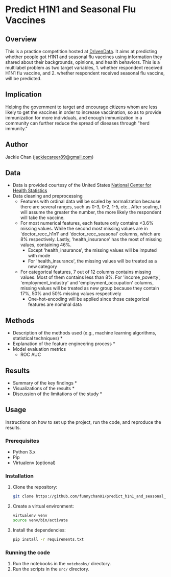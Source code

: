 # Predict H1N1 and Seasonal Flu Vaccines

## Overview

This is a practice competition hosted at [DrivenData](https://www.drivendata.org/competitions/66/flu-shot-learning/). It aims at predicting whether people got H1N1 and seasonal flu vaccines using information they shared about their backgrounds, opinions, and health behaviors. This is a multilabel problem as two target variables, 1. whether respondent received H1N1 flu vaccine, and 2. whether respondent received seasonal flu vaccine, will be predicted.

## Implication

Helping the government to target and encourage citizens whom are less likely to get the vaccines in order to increase vaccination, so as to provide immunization for more individuals, and enough immunization in a community can further reduce the spread of diseases through "herd immunity."

## Author

Jackie Chan (jackiecareer89@gmail.com)


## Data

*   Data is provided courtesy of the United States [National Center for Health Statistics](https://www.cdc.gov/nchs/index.html?CDC_AA_refVal=https%3A%2F%2Fwww.cdc.gov%2Fnchs%2Findex.htm)
*   Data cleaning and preprocessing
    * Features with ordinal data will be scaled by normalization because there are several ranges, such as 0-3, 0-2, 1-5, etc.. After scaling, I will assume the greater the number, the more likely the respondent will take the vaccine.
    *  For most numerical features, each feature only contains <3.6% missing values. While the second most missing values are in 'doctor_recc_h1n1' and 'doctor_recc_seasonal' columns, which are 8% respectively. Lastly, 'health_insurance' has the most of missing values, containing 46%.
        * Except 'health_insurance', the missing values will be imputed with mode
        * For 'health_insurance', the missing values will be treated as a new category
    * For categorical features, 7 out of 12 columns contains missing values. Most of them contains less than 8%. For 'income_poverty', 'employment_industry' and 'employment_occupation' columns, missing values will be treated as new group because they contain 17%, 50% and 50% missing values respectively
        * One-hot-encoding will be applied since those categorical features are nominal data


## Methods

*   Description of the methods used (e.g., machine learning algorithms, statistical techniques)
    * 
*   Explanation of the feature engineering process
    * 
*   Model evaluation metrics
    * ROC AUC

## Results

*   Summary of the key findings
    * 
*   Visualizations of the results
    * 
*   Discussion of the limitations of the study
    * 

## Usage

Instructions on how to set up the project, run the code, and reproduce the results.

### Prerequisites

*   Python 3.x
*   Pip
*   Virtualenv (optional)

### Installation

1.  Clone the repository:

    ```bash
    git clone https://github.com/funnychan01/predict_h1n1_and_seasonal_flu_vaccines
    ```

2.  Create a virtual environment:

    ```bash
    virtualenv venv
    source venv/bin/activate
    ```

3.  Install the dependencies:

    ```bash
    pip install -r requirements.txt
    ```

### Running the code

1.  Run the notebooks in the `notebooks/` directory.
2.  Run the scripts in the `src/` directory.
